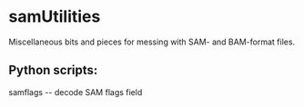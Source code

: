 # samUtilities

Miscellaneous bits and pieces for messing with SAM- and BAM-format files.

## Python scripts:

samflags -- decode SAM flags field
